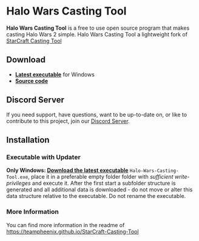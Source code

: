 # Halo Wars Casting Tool

**Halo Wars Casting Tool**  is a free to use open source program that makes casting Halo Wars 2 simple. Halo Wars Casting Tool a lightweight fork of [StarCraft Casting Tool](https://teampheenix.github.io/StarCraft-Casting-Tool/)

## Download

* **[Latest executable](https://github.com/teampheenix/Halo-Wars-Casting-Tool/releases/latest)** for Windows
* **[Source code](https://github.com/teampheenix/Halo-Wars-Casting-Tool/archive/master.zip)**

## Discord Server

If you need support, have questions, want to be up-to-date on, or like to contribute to this project, join our [Discord Server](https://discord.gg/G9hFEfh).

## Installation

### Executable with Updater

**Only Windows: [Download the latest executable](https://github.com/teampheenix/Halo-Wars-Casting-Tool/releases/latest)** `Halo-Wars-Casting-Tool.exe`, place it in a preferable empty folder folder with *sufficient write-privileges* and execute it. After the first start a subfolder structure is generated and all additional data is downloaded - do not move or alter this data structure relative to the executable. Do not rename the executable.

### More Information

You can find more information in the readme of https://teampheenix.github.io/StarCraft-Casting-Tool

